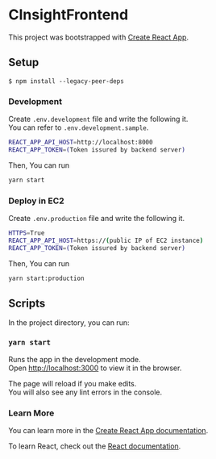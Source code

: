 # CInsightFrontend

This project was bootstrapped with [Create React App](https://github.com/facebook/create-react-app).

## Setup
```
$ npm install --legacy-peer-deps
```

### Development
Create `.env.development` file and write the following it.  
You can refer to `.env.development.sample`.
```bash
REACT_APP_API_HOST=http://localhost:8000
REACT_APP_TOKEN=(Token issured by backend server)
```
Then, You can run
```bash
yarn start
```


### Deploy in EC2
Create `.env.production` file and write the following it.  
```bash
HTTPS=True
REACT_APP_API_HOST=https://(public IP of EC2 instance)
REACT_APP_TOKEN=(Token issured by backend server)
```
Then, You can run
```bash
yarn start:production
```

## Scripts

In the project directory, you can run:

### `yarn start`

Runs the app in the development mode.\
Open [http://localhost:3000](http://localhost:3000) to view it in the browser.

The page will reload if you make edits.\
You will also see any lint errors in the console.

### Learn More

You can learn more in the [Create React App documentation](https://facebook.github.io/create-react-app/docs/getting-started).

To learn React, check out the [React documentation](https://reactjs.org/).

